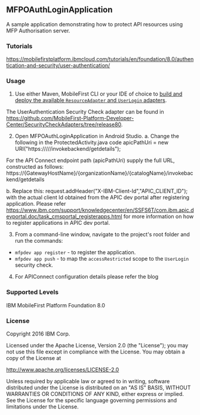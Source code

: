 

## MFPOAuthLoginApplication
A sample application demonstrating how to protect API resources using MFP Authorisation server.
### Tutorials
https://mobilefirstplatform.ibmcloud.com/tutorials/en/foundation/8.0/authentication-and-security/user-authentication/

### Usage

1. Use either Maven, MobileFirst CLI or your IDE of choice to [build and deploy the available `ResourceAdapter` and `UserLogin` adapters](https://mobilefirstplatform.ibmcloud.com/tutorials/en/foundation/8.0/adapters/creating-adapters/).

 The UserAuthentication Security Check adapter can be found in https://github.com/MobileFirst-Platform-Developer-Center/SecurityCheckAdapters/tree/release80.
 
2. Open MFPOAuthLoginApplication in Android Studio.
a.	Change the following in the ProtectedActivity.java code
      	     apicPathUri = new 
                   URI("https://<gateway-host-name>/<orgname>/<catalogname>/invokebackend/getdetails");

For the API Connect endpoint path (apicPathUri) supply the full URL, constructed as follows: 
https://{GatewayHostName}/{organizationName}/{catalogName}/invokebackend/getdetails

b.	Replace this:
request.addHeader("X-IBM-Client-Id","APIC_CLIENT_ID");
with the actual client Id obtained from the APIC dev portal after registering application. Please refer https://www.ibm.com/support/knowledgecenter/en/SSFS6T/com.ibm.apic.devportal.doc/task_cmsportal_registerapps.html for more information on how to register applications in APIC dev portal.



3. From a command-line window, navigate to the project's root folder and run the commands:
 - `mfpdev app register` - to register the application.
 - `mfpdev app push` - to map the `accessRestricted` scope to the `UserLogin` security check.
 
4. For APIConnect configuration details please refer the blog

### Supported Levels
IBM MobileFirst Platform Foundation 8.0

### License
Copyright 2016 IBM Corp.

Licensed under the Apache License, Version 2.0 (the "License");
you may not use this file except in compliance with the License.
You may obtain a copy of the License at

http://www.apache.org/licenses/LICENSE-2.0

Unless required by applicable law or agreed to in writing, software
distributed under the License is distributed on an "AS IS" BASIS,
WITHOUT WARRANTIES OR CONDITIONS OF ANY KIND, either express or implied.
See the License for the specific language governing permissions and
limitations under the License.

